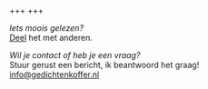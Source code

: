 +++
+++

*Iets moois gelezen?*\
[Deel](+share) het met anderen.

*Wil je contact of heb je een vraag?*\
Stuur gerust een bericht, ik beantwoord het graag!\
[info@gedichtenkoffer.nl](mailto:info@gedichtenkoffer.nl)
